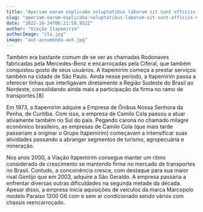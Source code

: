 ```yaml
---
title: "Aperiam earum explicabo voluptatibus laborum sit sunt officiis neque."
slug: "aperiam-earum-explicabo-voluptatibus-laborum-sit-sunt-officiis-neque"
date: "2022-10-24T06:21:58.952Z"
author: "Viação Itapemirim"
authorImage: "ita.jpg"
image: "aut-assumenda-aut.jpg"
---
```


Também era bastante comum de se ver as chamadas Rodonaves fabricadas pela Mercedes-Benz e encarroçadas pela Ciferal, que também conquistou gosto de seus usuários. A Itapemirim começa a prestar serviços também na cidade de São Paulo. Ainda nesse período, a Itapemirim passa a oferecer linhas que interligavam diretamente a Região Sudeste do Brasil ao Nordeste, consolidando ainda mais a participação da firma no ramo de transportes.[8]

Em 1973, a Itapemirim adquire a Empresa de Ônibus Nossa Senhora da Penha, de Curitiba. Com isso, a empresa de Camilo Cola passou a atuar ativamente também no Sul do país. Pegando carona no chamado milagre econômico brasileiro, as empresas de Camilo Cola (que mais tarde passariam a originar o Grupo Itapemirim) começavam a intensificar suas atividades passando a abranger segmentos de turismo, agropecuária e mineração.

Nos anos 2000, a Viação Itapemirim consegue manter um ritmo considerado de crescimento se mantendo firme no mercado de transportes no Brasil. Contudo, a concorrência cresce, com destaque para sua maior rival Gontijo que em 2003, adquire a São Geraldo. A empresa passaria a enfrentar diversas outras dificuldades na segunda metade da década. Apesar disso, a empresa inicia aquisições de veículos da marca Marcopolo modelo Paraíso 1200 G6 com e sem ar condicionado sendo vários com chassis reencarroçado.
